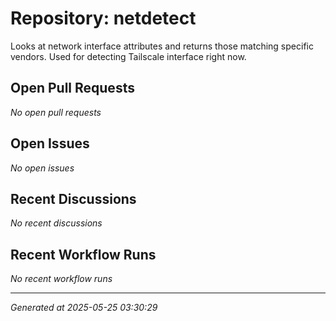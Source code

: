 # Repository: netdetect

Looks at network interface attributes and returns those matching specific vendors. Used for detecting Tailscale interface right now.

## Open Pull Requests


*No open pull requests*


## Open Issues


*No open issues*


## Recent Discussions


*No recent discussions*


## Recent Workflow Runs


*No recent workflow runs*


---
*Generated at 2025-05-25 03:30:29*
